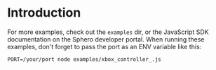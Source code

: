 # Introduction

For more examples, check out the `examples` dir, or the JavaScript SDK documentation on the Sphero developer portal. When running these examples, don't forget to pass the port as an ENV variable like this:

```
PORT=/your/port node examples/xbox_controller_.js
```